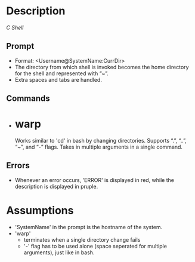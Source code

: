 # Description
_C Shell_
## Prompt
- Format: <Username@SystemName:CurrDir>
- The directory from which shell is invoked becomes the home directory for the shell and represented with “~”.
- Extra spaces and tabs are handled.
## Commands
- # warp
    Works similar to 'cd' in bash by changing directories. Supports “.”, “..”, “~”, and “-” flags. Takes in multiple arguments in a single command.

## Errors
-   Whenever an error occurs, 'ERROR' is displayed in red, while the description is displayed in pruple.
# Assumptions
- 'SystemName' in the prompt is the hostname of the system.
-   'warp'
    - terminates when a single directory change fails
    - '-' flag has to be used alone (space seperated for multiple arguments), just like in bash.